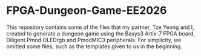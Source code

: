 # FPGA-Dungeon-Game-EE2026
This repository contains some of the files that my partner, Tze Yeong and I, created to generate a dungeon game using the Basys3 Artix-7 FPGA board, Diligent Pmod OLEDrgb and PmodMIC3 peripherals.
For simplicity, we omitted some files, such as the templates given to us in the beginning.
